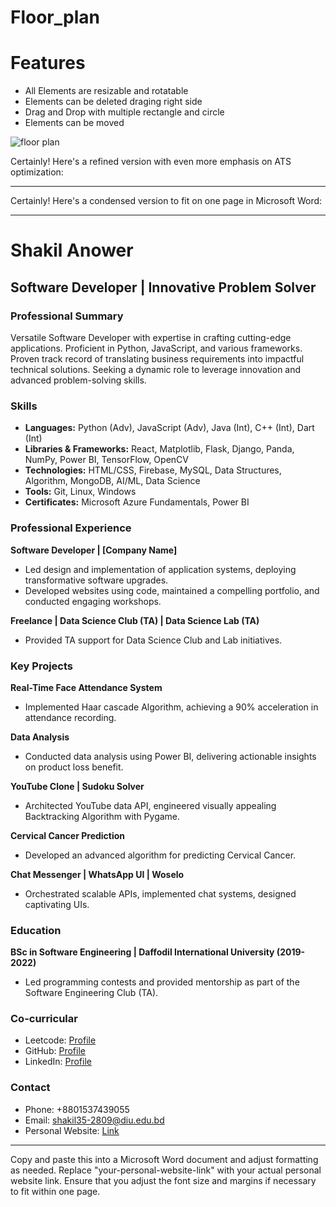 # Floor_plan

# Features
- All Elements are resizable and rotatable
- Elements can be deleted draging right side
- Drag and Drop with multiple rectangle and circle
- Elements can be moved


![floor plan](https://user-images.githubusercontent.com/58104565/206865717-2691cfbe-96b5-4587-a43c-69d7c8282511.png)



Certainly! Here's a refined version with even more emphasis on ATS optimization:

---

Certainly! Here's a condensed version to fit on one page in Microsoft Word:

---

# Shakil Anower
## Software Developer | Innovative Problem Solver

### **Professional Summary**
Versatile Software Developer with expertise in crafting cutting-edge applications. Proficient in Python, JavaScript, and various frameworks. Proven track record of translating business requirements into impactful technical solutions. Seeking a dynamic role to leverage innovation and advanced problem-solving skills.

### **Skills**
- **Languages:** Python (Adv), JavaScript (Adv), Java (Int), C++ (Int), Dart (Int)
- **Libraries & Frameworks:** React, Matplotlib, Flask, Django, Panda, NumPy, Power BI, TensorFlow, OpenCV
- **Technologies:** HTML/CSS, Firebase, MySQL, Data Structures, Algorithm, MongoDB, AI/ML, Data Science
- **Tools:** Git, Linux, Windows
- **Certificates:** Microsoft Azure Fundamentals, Power BI

### **Professional Experience**
**Software Developer | [Company Name]**
- Led design and implementation of application systems, deploying transformative software upgrades.
- Developed websites using code, maintained a compelling portfolio, and conducted engaging workshops.

**Freelance | Data Science Club (TA) | Data Science Lab (TA)**
- Provided TA support for Data Science Club and Lab initiatives.

### **Key Projects**
**Real-Time Face Attendance System**
- Implemented Haar cascade Algorithm, achieving a 90% acceleration in attendance recording.

**Data Analysis**
- Conducted data analysis using Power BI, delivering actionable insights on product loss benefit.

**YouTube Clone | Sudoku Solver**
- Architected YouTube data API, engineered visually appealing Backtracking Algorithm with Pygame.

**Cervical Cancer Prediction**
- Developed an advanced algorithm for predicting Cervical Cancer.

**Chat Messenger | WhatsApp UI | Woselo**
- Orchestrated scalable APIs, implemented chat systems, designed captivating UIs.

### **Education**
**BSc in Software Engineering | Daffodil International University (2019-2022)**
- Led programming contests and provided mentorship as part of the Software Engineering Club (TA).

### **Co-curricular**
- Leetcode: [Profile](https://leetcode.com/Shakil_Anower/)
- GitHub: [Profile](https://github.com/Shakil7869)
- LinkedIn: [Profile](https://www.linkedin.com/in/shakil-anower-77138917b/)

### **Contact**
- Phone: +8801537439055
- Email: shakil35-2809@diu.edu.bd
- Personal Website: [Link](your-personal-website-link)

---

Copy and paste this into a Microsoft Word document and adjust formatting as needed. Replace "your-personal-website-link" with your actual personal website link. Ensure that you adjust the font size and margins if necessary to fit within one page.

